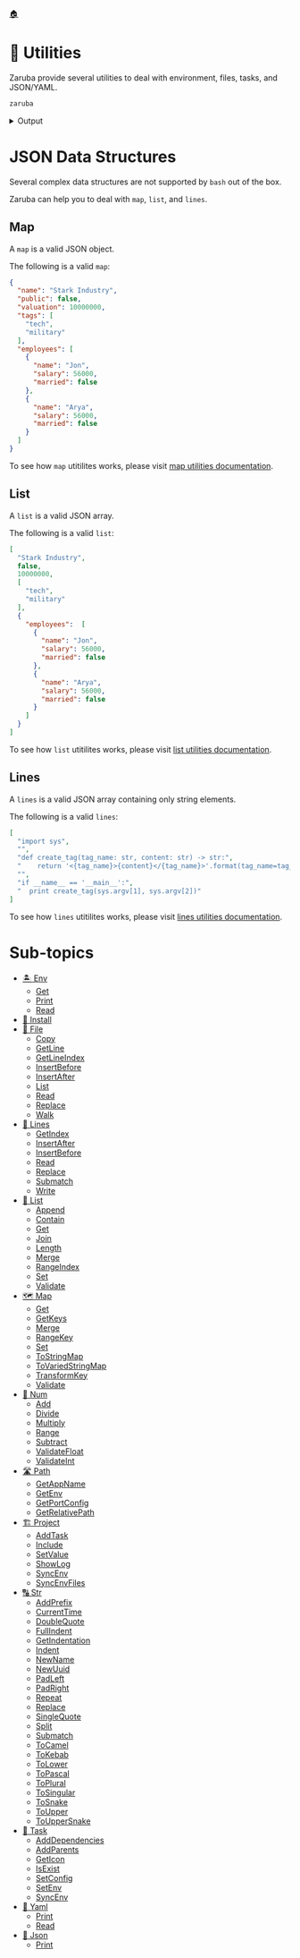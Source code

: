 <!--startTocHeader-->
[🏠](../README.md)
# 🔧 Utilities
<!--endTocHeader-->

Zaruba provide several utilities to deal with environment, files, tasks, and JSON/YAML.

<!--startCode-->
```bash
zaruba
```
 
<details>
<summary>Output</summary>
 
```````
MMM"""AMV                               *MM              db      
M'   AMV                                 MM             ;MM:     
'   AMV    ,6"Yb.  '7Mb,od8 '7MM  '7MM   MM,dMMb.      ,V^MM.    
   AMV    8)   MM    MM' "'   MM    MM   MM    'Mb    ,M  'MM    
  AMV   ,  ,pm9MM    MM       MM    MM   MM     M8    AbmmmqMA   
 AMV   ,M 8M   MM    MM       MM    MM   MM.   ,M9   A'     VML  
AMVmmmmMM 'Moo9^Yo..JMML.     'Mbod"YML. P^YbmdP'  .AMA.   .AMMA.
--.. .- .-. ..- -... .-    .--. .-.. . .- ... .    ... - .- .-. - 
                                      Task runner and CLI utility
v0.9.0-alpha-2-aec3ea203e401789ff8f060599daf3f98047b763

Usage:
  zaruba [command]

Available Commands:
  advertisement Advertisement related utilities
  completion    Generate the autocompletion script for the specified shell
  env           Environment manipulation utilities
  file          File manipulation utilities
  generate      Generate a directory based on sourceTemplate and jsonMapReplacement
  help          Help about any command
  install       Install third party tools
  json          Json manipulation utilities
  lines         JsonStrList manipulation utilities
  list          JsonList manipulation utilities
  map           JsonMap manipulation utilities
  num           Number manipulation utilities
  path          Path manipulation utilities
  please        Run Task(s)
  project       Project manipulation utilities
  serve         Serve static website
  str           String manipulation utilities
  task          Task manipulation utilities
  version       Show current version
  yaml          Yaml manipulation utilities

Flags:
  -h, --help   help for zaruba

Use "zaruba [command] --help" for more information about a command.
```````
</details>
<!--endCode-->


# JSON Data Structures

Several complex data structures are not supported by `bash` out of the box.

Zaruba can help you to deal with `map`, `list`, and `lines`.

## Map

A `map` is a valid JSON object.

The following is a valid `map`:

```json
{  
  "name": "Stark Industry",
  "public": false,
  "valuation": 10000000,
  "tags": [
    "tech",
    "military"
  ],
  "employees": [
    {  
      "name": "Jon",   
      "salary": 56000,   
      "married": false  
    },
    {  
      "name": "Arya",   
      "salary": 56000,   
      "married": false  
    }
  ]
}  
```

To see how `map` utitilites works, please visit [map utilities documentation](map/README.md). 

## List

A `list` is a valid JSON array.

The following is a valid `list`:

```json
[
  "Stark Industry",
  false,
  10000000,
  [
    "tech",
    "military"
  ],
  {
    "employees":  [
      {  
        "name": "Jon",   
        "salary": 56000,   
        "married": false  
      },
      {  
        "name": "Arya",   
        "salary": 56000,   
        "married": false  
      }
    ]
  }
]
```

To see how `list` utitilites works, please visit [list utilities documentation](list/README.md). 

## Lines

A `lines` is a valid JSON array containing only string elements.

The following is a valid `lines`:

```json
[
  "import sys",
  "",
  "def create_tag(tag_name: str, content: str) -> str:",
  "    return '<{tag_name}>{content}</{tag_name}>'.format(tag_name=tag_name, content=content)",
  "",
  "if __name__ == '__main__':",
  "  print create_tag(sys.argv[1], sys.argv[2])"
]
```

To see how `lines` utitilites works, please visit [lines utilities documentation](lines/README.md). 

<!--startTocSubTopic-->
# Sub-topics
* [🏝️ Env](env/README.md)
  * [Get](env/get.md)
  * [Print](env/print.md)
  * [Read](env/read.md)
* [🧩 Install](install.md)
* [📁 File](file/README.md)
  * [Copy](file/copy.md)
  * [GetLine](file/getline.md)
  * [GetLineIndex](file/getlineindex.md)
  * [InsertBefore](file/insertbefore.md)
  * [InsertAfter](file/insertafter.md)
  * [List](file/list.md)
  * [Read](file/read.md)
  * [Replace](file/replace.md)
  * [Walk](file/walk.md)
* [🚈 Lines](lines/README.md)
  * [GetIndex](lines/getindex.md)
  * [InsertAfter](lines/insertafter.md)
  * [InsertBefore](lines/insertbefore.md)
  * [Read](lines/read.md)
  * [Replace](lines/replace.md)
  * [Submatch](lines/submatch.md)
  * [Write](lines/write.md)
* [🧺 List](list/README.md)
  * [Append](list/append.md)
  * [Contain](list/contain.md)
  * [Get](list/get.md)
  * [Join](list/join.md)
  * [Length](list/length.md)
  * [Merge](list/merge.md)
  * [RangeIndex](list/rangeindex.md)
  * [Set](list/set.md)
  * [Validate](list/validate.md)
* [🗺️ Map](map/README.md)
  * [Get](map/get.md)
  * [GetKeys](map/getkeys.md)
  * [Merge](map/merge.md)
  * [RangeKey](map/rangekey.md)
  * [Set](map/set.md)
  * [ToStringMap](map/tostringmap.md)
  * [ToVariedStringMap](map/tovariedstringmap.md)
  * [TransformKey](map/transformkey.md)
  * [Validate](map/validate.md)
* [🔢 Num](num/README.md)
  * [Add](num/add.md)
  * [Divide](num/divide.md)
  * [Multiply](num/multiply.md)
  * [Range](num/range.md)
  * [Subtract](num/subtract.md)
  * [ValidateFloat](num/validatefloat.md)
  * [ValidateInt](num/validateint.md)
* [🛣️ Path](path/README.md)
  * [GetAppName](path/getappname.md)
  * [GetEnv](path/getenv.md)
  * [GetPortConfig](path/getportconfig.md)
  * [GetRelativePath](path/getrelativepath.md)
* [🏗️ Project](project/README.md)
  * [AddTask](project/addtask.md)
  * [Include](project/include.md)
  * [SetValue](project/setvalue.md)
  * [ShowLog](project/showlog.md)
  * [SyncEnv](project/syncenv.md)
  * [SyncEnvFiles](project/syncenvfiles.md)
* [🔠 Str](str/README.md)
  * [AddPrefix](str/addprefix.md)
  * [CurrentTime](str/currenttime.md)
  * [DoubleQuote](str/doublequote.md)
  * [FullIndent](str/fullindent.md)
  * [GetIndentation](str/getindentation.md)
  * [Indent](str/indent.md)
  * [NewName](str/newname.md)
  * [NewUuid](str/newuuid.md)
  * [PadLeft](str/padleft.md)
  * [PadRight](str/padright.md)
  * [Repeat](str/repeat.md)
  * [Replace](str/replace.md)
  * [SingleQuote](str/singlequote.md)
  * [Split](str/split.md)
  * [Submatch](str/submatch.md)
  * [ToCamel](str/tocamel.md)
  * [ToKebab](str/tokebab.md)
  * [ToLower](str/tolower.md)
  * [ToPascal](str/topascal.md)
  * [ToPlural](str/toplural.md)
  * [ToSingular](str/tosingular.md)
  * [ToSnake](str/tosnake.md)
  * [ToUpper](str/toupper.md)
  * [ToUpperSnake](str/touppersnake.md)
* [🔨 Task](task/README.md)
  * [AddDependencies](task/adddependencies.md)
  * [AddParents](task/addparents.md)
  * [GetIcon](task/geticon.md)
  * [IsExist](task/isexist.md)
  * [SetConfig](task/setconfig.md)
  * [SetEnv](task/setenv.md)
  * [SyncEnv](task/syncenv.md)
* [🍠 Yaml](yaml/README.md)
  * [Print](yaml/print.md)
  * [Read](yaml/read.md)
* [🍠 Json](json/README.md)
  * [Print](json/print.md)
<!--endTocSubTopic-->